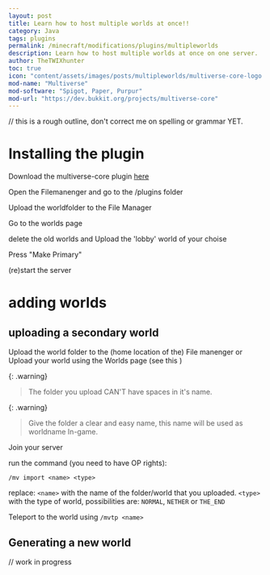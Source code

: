 ```yaml
---
layout: post
title: Learn how to host multiple worlds at once!!
category: Java
tags: plugins
permalink: /minecraft/modifications/plugins/multipleworlds
description: Learn how to host multiple worlds at once on one server.
author: TheTWIXhunter
toc: true
icon: "content/assets/images/posts/multipleworlds/multiverse-core-logo.png"
mod-name: "Multiverse"
mod-software: "Spigot, Paper, Purpur"
mod-url: "https://dev.bukkit.org/projects/multiverse-core"
---
```


// this is a rough outline, don't correct me on spelling or grammar YET.

# Installing the plugin

Download the multiverse-core plugin [here](https://www.spigotmc.org/resources/multiverse-core.390/)

Open the Filemanenger and go to the /plugins folder

Upload the worldfolder to the File Manager

Go to the worlds page

delete the old worlds and Upload the 'lobby' world of your choise

Press "Make Primary"

(re)start the server

# adding worlds
## uploading a secondary world

Upload the world folder to the (home location of the) File manenger or Upload your world using the Worlds page
(see this )

{: .warning}
> The folder you upload CAN'T have spaces in it's name.

{: .warning}
> Give the folder a clear and easy name, this name will be used as worldname In-game.

Join your server

run the command (you need to have OP rights):

`/mv import <name> <type>`

replace:
 `<name>` with the name of the folder/world that you uploaded.
 `<type>` with the type of world, possibilities are: `NORMAL`, `NETHER` or `THE_END`

Teleport to the world using `/mvtp <name>`



## Generating a new world
// work in progress